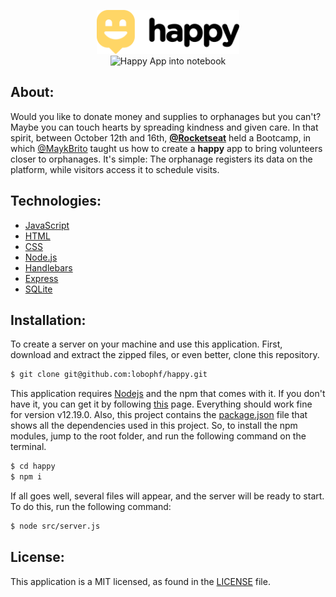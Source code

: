 <p align="center">
    <img alt="logo black" src="/public/images/logo_black.svg" height="70px"><br>
    <img alt="Happy App into notebook" src="https://dl.dropboxusercontent.com/s/idtcu2tsmomx10o/happy-notebook.jpg?dl=0" height="380px" />
</p>

## About:
Would you like to donate money and supplies to orphanages but you can't? Maybe you can touch hearts by spreading kindness and given care. In that spirit, between October 12th and 16th, **[@Rocketseat](https://github.com/Rocketseat)** held a Bootcamp, in which [@MaykBrito](https://github.com/maykbrito/) taught us how to create a **happy** app to bring volunteers closer to orphanages. It's simple: The orphanage registers its data on the platform, while visitors access it to schedule visits.

## Technologies:
- [JavaScript](https://www.javascript.com/)
- [HTML](https://www.w3schools.com/html/)
- [CSS](https://www.w3.org/Style/CSS/Overview.en.html)
- [Node.js](https://nodejs.org/en/)
- [Handlebars](https://handlebarsjs.com/)
- [Express](https://expressjs.com/)
- [SQLite](https://www.sqlite.org/index.html)

## Installation:
To create a server on your machine and use this application. First, download and extract the zipped files, or even better, clone this repository.
```sh
$ git clone git@github.com:lobophf/happy.git
```
This application requires [Nodejs](https://nodejs.org/en/) and the npm that comes with it. If you don't have it, you can get it by following [this](https://nodejs.org/en/download/) page. Everything should work fine for version v12.19.0. Also, this project contains the [package.json](./package.json) file that shows all the dependencies used in this project. So, to install the npm modules, jump to the root folder, and run the following command on the terminal.
```sh
$ cd happy 
$ npm i
```
If all goes well, several files will appear, and the server will be ready to start. To do this, run the following command:
```sh
$ node src/server.js
```
## License:
This application is a MIT licensed, as found in the [LICENSE](https://github.com/lobophf/happy/blob/master/LICENSE) file.


